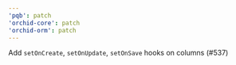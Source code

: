```yaml
---
'pqb': patch
'orchid-core': patch
'orchid-orm': patch
---
```


Add `setOnCreate`, `setOnUpdate`, `setOnSave` hooks on columns (#537)
